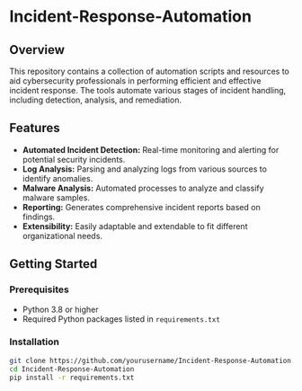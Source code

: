 # Incident-Response-Automation

## Overview

This repository contains a collection of automation scripts and resources to aid cybersecurity professionals in performing efficient and effective incident response. The tools automate various stages of incident handling, including detection, analysis, and remediation.

## Features

- **Automated Incident Detection:** Real-time monitoring and alerting for potential security incidents.
- **Log Analysis:** Parsing and analyzing logs from various sources to identify anomalies.
- **Malware Analysis:** Automated processes to analyze and classify malware samples.
- **Reporting:** Generates comprehensive incident reports based on findings.
- **Extensibility:** Easily adaptable and extendable to fit different organizational needs.

## Getting Started

### Prerequisites

- Python 3.8 or higher
- Required Python packages listed in `requirements.txt`

### Installation

```bash
git clone https://github.com/yourusername/Incident-Response-Automation.git
cd Incident-Response-Automation
pip install -r requirements.txt
